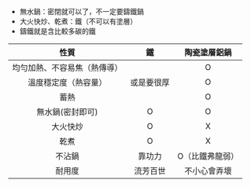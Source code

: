 - 無水鍋：密閉就可以了，不一定要鑄鐵鍋
- 大火快炒、乾煮：鐵（不可以有塗層）
- 鑄鐵就是含比較多碳的鐵




|性質|鐵|陶瓷塗層鋁鍋|
|:-:|:-:|:-:|
|均勻加熱、不容易焦（熱傳導）||O|
|溫度穩定度（熱容量）|或是要很厚|O|
|蓄熱||O|
|無水鍋(密封即可)|O|O|
|大火快炒|O|X|
|乾煮|O|X|
|不沾鍋|靠功力|O（比鐵弗龍弱）|
|耐用度|流芳百世|不小心會弄壞|


